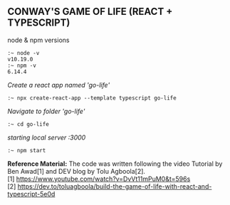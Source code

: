 ## CONWAY'S GAME OF LIFE (REACT + TYPESCRIPT)
node & npm versions

    :~ node -v
    v10.19.0
    :~ npm -v
    6.14.4

*Create a react app named 'go-life'*

    :~ npx create-react-app --template typescript go-life

*Navigate to folder 'go-life'*

    :~ cd go-life

*starting local server :3000*

    :~ npm start

**Reference Material:**
The code was written following the video Tutorial by Ben Awad[1] and DEV blog by Tolu Agboola[2].  
[1] https://www.youtube.com/watch?v=DvVt11mPuM0&t=596s  
[2] https://dev.to/toluagboola/build-the-game-of-life-with-react-and-typescript-5e0d  

